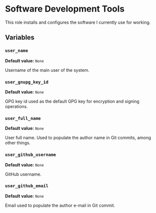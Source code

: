 # Software Development Tools

This role installs and configures the software I currently use for working.

## Variables

### `user_name`

**Default value:** `None`

Username of the main user of the system.

### `user_gnupg_key_id`

**Default value:** `None`

GPG key id used as the default GPG key for encryption and signing operations.

### `user_full_name`

**Default value:** `None`

User full name. Used to populate the author name in Git commits, among other things.

### `user_github_username`

**Default value:** `None`

GitHub username.

### `user_github_email`

**Default value:** `None`

Email used to populate the author e-mail in Git commit.
